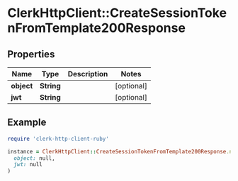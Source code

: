 # ClerkHttpClient::CreateSessionTokenFromTemplate200Response

## Properties

| Name | Type | Description | Notes |
| ---- | ---- | ----------- | ----- |
| **object** | **String** |  | [optional] |
| **jwt** | **String** |  | [optional] |

## Example

```ruby
require 'clerk-http-client-ruby'

instance = ClerkHttpClient::CreateSessionTokenFromTemplate200Response.new(
  object: null,
  jwt: null
)
```

